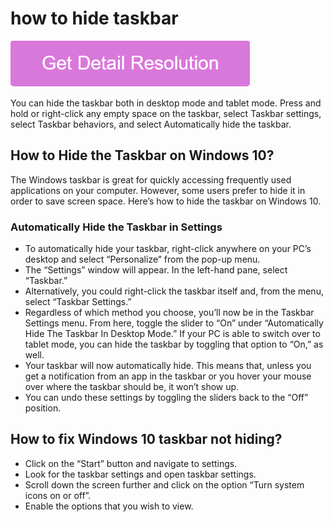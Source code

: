 # how to hide taskbar

[![how to hide taskbar](gett-stateed.png)](https://github.com/softwaretestinghel/how.to.hide.taskbar/)

You can hide the taskbar both in desktop mode and tablet mode. Press and hold or right-click any empty space on the taskbar, select Taskbar settings, select Taskbar behaviors, and select Automatically hide the taskbar.

## How to Hide the Taskbar on Windows 10?

The Windows taskbar is great for quickly accessing frequently used applications on your computer. However, some users prefer to hide it in order to save screen space. Here’s how to hide the taskbar on Windows 10.

### Automatically Hide the Taskbar in Settings

* To automatically hide your taskbar, right-click anywhere on your PC’s desktop and select “Personalize” from the pop-up menu.
* The “Settings” window will appear. In the left-hand pane, select “Taskbar.”
* Alternatively, you could right-click the taskbar itself and, from the menu, select “Taskbar Settings.”
* Regardless of which method you choose, you’ll now be in the Taskbar Settings menu. From here, toggle the slider to “On” under “Automatically Hide The Taskbar In Desktop Mode.” If your PC is able to switch over to tablet mode, you can hide the taskbar by toggling that option to “On,” as well.
* Your taskbar will now automatically hide. This means that, unless you get a notification from an app in the taskbar or you hover your mouse over where the taskbar should be, it won’t show up.
* You can undo these settings by toggling the sliders back to the “Off” position.

## How to fix Windows 10 taskbar not hiding?

* Click on the “Start” button and navigate to settings.
* Look for the taskbar settings and open taskbar settings.
* Scroll down the screen further and click on the option “Turn system icons on or off”.
* Enable the options that you wish to view.
